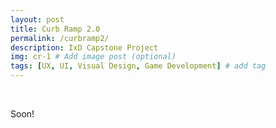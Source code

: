 ```yaml
---
layout: post
title: Curb Ramp 2.0
permalink: /curbramp2/
description: IxD Capstone Project
img: cr-1 # Add image post (optional)
tags: [UX, UI, Visual Design, Game Development] # add tag
---
```


<br>

Soon!

<br>
